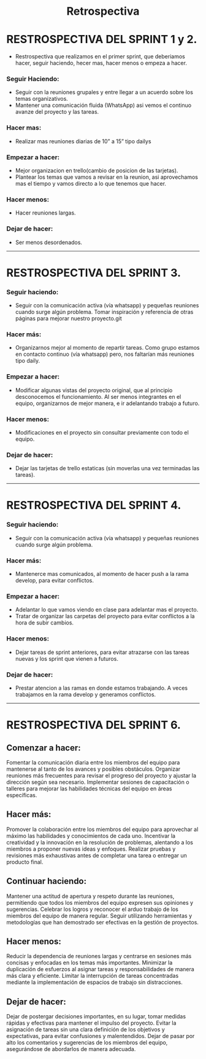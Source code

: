 <h1 align="center">Retrospectiva</h1>

# RESTROSPECTIVA DEL SPRINT 1 y 2.

- Restrospectiva que realizamos en el primer sprint, que deberiamos hacer, seguir haciendo, hecer mas, hacer menos o empeza a hacer.

### Seguir Haciendo:

- Seguir con la reuniones grupales y entre llegar a un acuerdo sobre los temas organizativos.
- Mantener una comunicación fluida (WhatsApp) asi vemos el continuo avanze del proyecto y las tareas.

### Hacer mas:

- Realizar mas reuniones diarias de 10” a 15” tipo dailys

### Empezar a hacer:

- Mejor organizacion en trello(cambio de posicion de las tarjetas).
- Plantear los temas que vamos a revisar en la reunion, asi aprovechamos mas el tiempo y vamos directo a lo que tenemos que hacer.

### Hacer menos:

- Hacer reuniones largas.

### Dejar de hacer:

- Ser menos desordenados.

***********************************************************************************************************

# RESTROSPECTIVA DEL SPRINT 3.

### Seguir haciendo:
- Seguir con la comunicación activa (vía whatsapp) y pequeñas reuniones cuando surge algún problema.
  Tomar inspiración y referencia de otras páginas para mejorar nuestro proyecto.git 

### Hacer más:
- Organizarnos mejor al momento de repartir tareas.
  Como grupo estamos en contacto continuo (vía whatsapp) pero, nos faltarían más reuniones tipo daily.

### Empezar a hacer:
- Modificar algunas vistas del proyecto original, que al principio desconocemos el funcionamiento.
  Al ser menos integrantes en el equipo, organizarnos de mejor manera, e ir adelantando trabajo a futuro.

### Hacer menos:
- Modificaciones en el proyecto sin consultar previamente con todo el equipo.

### Dejar de hacer:
- Dejar las tarjetas de trello estaticas (sin moverlas una vez terminadas las tareas).


**********************************************************************************************************

# RESTROSPECTIVA DEL SPRINT 4.

### Seguir haciendo:
- Seguir con la comunicación activa (vía whatsapp) y pequeñas reuniones cuando surge algún problema.

### Hacer más:
- Mantenerce mas comunicados, al momento de hacer push a la rama develop, para evitar conflictos.
     

### Empezar a hacer:
- Adelantar lo que vamos viendo en clase para adelantar mas el proyecto.
- Tratar de organizar las carpetas del proyecto para evitar conflictos a la hora de subir cambios. 
       
### Hacer menos:
- Dejar tareas de sprint anteriores, para evitar atrazarse con las tareas nuevas y los sprint que vienen a futuros.

### Dejar de hacer:
- Prestar atencion a las ramas en donde estamos trabajando. A veces trabajamos en la rama develop y generamos conflictos.

*********************************************************************************************************

# RESTROSPECTIVA DEL SPRINT 6.
## Comenzar a hacer:

Fomentar la comunicación diaria entre los miembros del equipo para mantenerse al tanto de los avances y posibles obstáculos.
Organizar reuniones más frecuentes para revisar el progreso del proyecto y ajustar la dirección según sea necesario.
Implementar sesiones de capacitación o talleres para mejorar las habilidades técnicas del equipo en áreas específicas.

## Hacer más:

Promover la colaboración entre los miembros del equipo para aprovechar al máximo las habilidades y conocimientos de cada uno.
Incentivar la creatividad y la innovación en la resolución de problemas, alentando a los miembros a proponer nuevas ideas y enfoques.
Realizar pruebas y revisiones más exhaustivas antes de completar una tarea o entregar un producto final.


## Continuar haciendo:

Mantener una actitud de apertura y respeto durante las reuniones, permitiendo que todos los miembros del equipo expresen sus opiniones y sugerencias.
Celebrar los logros y reconocer el arduo trabajo de los miembros del equipo de manera regular.
Seguir utilizando herramientas y metodologías que han demostrado ser efectivas en la gestión de proyectos.


## Hacer menos:

Reducir la dependencia de reuniones largas y centrarse en sesiones más concisas y enfocadas en los temas más importantes.
Minimizar la duplicación de esfuerzos al asignar tareas y responsabilidades de manera más clara y eficiente.
Limitar la interrupción de tareas concentradas mediante la implementación de espacios de trabajo sin distracciones.


## Dejar de hacer:

Dejar de postergar decisiones importantes, en su lugar, tomar medidas rápidas y efectivas para mantener el impulso del proyecto.
Evitar la asignación de tareas sin una clara definición de los objetivos y expectativas, para evitar confusiones y malentendidos.
Dejar de pasar por alto los comentarios y sugerencias de los miembros del equipo, asegurándose de abordarlos de manera adecuada.